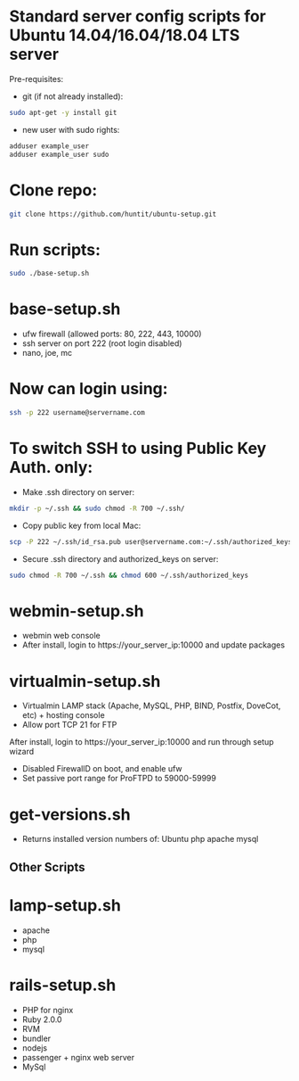 # Standard server config scripts for Ubuntu 14.04/16.04/18.04 LTS server

Pre-requisites:
* git (if not already installed):
```bash
sudo apt-get -y install git
```

* new user with sudo rights:
```bash
adduser example_user
adduser example_user sudo
```

# Clone repo:
```bash
git clone https://github.com/huntit/ubuntu-setup.git
```

# Run scripts:
```bash
sudo ./base-setup.sh
```

# base-setup.sh
* ufw firewall (allowed ports: 80, 222, 443, 10000)
* ssh server on port 222 (root login disabled)
* nano, joe, mc

# Now can login using:
```bash
ssh -p 222 username@servername.com
```

# To switch SSH to using Public Key Auth. only:
* Make .ssh directory on server:
```bash
mkdir -p ~/.ssh && sudo chmod -R 700 ~/.ssh/
```

* Copy public key from local Mac:
```bash
scp -P 222 ~/.ssh/id_rsa.pub user@servername.com:~/.ssh/authorized_keys
```

* Secure .ssh directory and authorized_keys on server:
```bash
sudo chmod -R 700 ~/.ssh && chmod 600 ~/.ssh/authorized_keys
```

# webmin-setup.sh
* webmin web console
* After install, login to https://your_server_ip:10000 and update packages

# virtualmin-setup.sh
* Virtualmin LAMP stack (Apache, MySQL, PHP, BIND, Postfix, DoveCot, etc) + hosting console
* Allow port TCP 21 for FTP

After install, login to https://your_server_ip:10000 and run through setup wizard
* Disabled FirewallD on boot, and enable ufw
* Set passive port range for ProFTPD to 59000-59999

# get-versions.sh
* Returns installed version numbers of:
Ubuntu
php
apache
mysql


## Other Scripts

# lamp-setup.sh
* apache
* php
* mysql

# rails-setup.sh
* PHP for nginx
* Ruby 2.0.0
* RVM
* bundler
* nodejs
* passenger + nginx web server
* MySql


